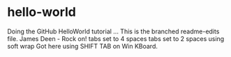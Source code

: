 # hello-world
Doing the GitHub HelloWorld tutorial ...
This is the branched readme-edits file.
James Deen - Rock on!
    tabs set to 4 spaces
  tabs set to 2 spaces
  using soft wrap
Got here using SHIFT TAB on Win KBoard.
